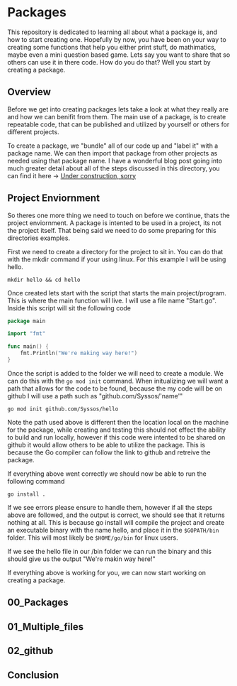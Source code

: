 # Packages

This repository is dedicated to learning all about what a package is, and how to start creating one. Hopefully by now, you have been on your way to creating some functions that help you either print stuff, do mathimatics, maybe even a mini question based game. Lets say you want to share that so others can use it in there code. How do you do that? Well you start by creating a package.

## Overview

Before we get into creating packages lets take a look at what they really are and how we can benifit from them. The main use of a package, is to create repeatable code, that can be published and utilized by yourself or others for different projects.

To create a package, we "bundle" all of our code up and "label it" with a package name. We can then import that package from other projects as needed using that package name. I have a wonderful blog post going into much greater detail about all of the steps discussed in this directory, you can find it here -> [Under construction, sorry](#overview)

## Project Enviornment

So theres one more thing we need to touch on before we continue, thats the project enviornment. A package is intented to be used in a project, its not the project itself. That being said we need to do some preparing for this directories examples.

First we need to create a directory for the project to sit in. You can do that with the mkdir command if your using linux. For this example I will be using hello.

```
mkdir hello && cd hello
```

Once created lets start with the script that starts the main project/program. This is where the main function will live. I will use a file name "Start.go". Inside this script will sit the following code
```go
package main

import "fmt"

func main() {
	fmt.Println("We're making way here!")
}
```

Once the script is added to the folder we will need to create a module. We can do this with the ``` go mod init ``` command. When initualizing we will want a path that allows for the code to be found, because the my code will be on github I will use a path such as "github.com/Syssos/'name'"

```
go mod init github.com/Syssos/hello
```

Note the path used above is different then the location local on the machine for the package, while creating and testing this should not effect the ability to build and run locally, however if this code were intented to be shared on github it would allow others to be able to utilize the package. This is because the Go compiler can follow the link to github and retreive the package.

If everything above went correctly we should now be able to run the following command

```
go install .
```
If we see errors please ensure to handle them, however if all the steps above are followed, and the output is correct, we should see that it returns nothing at all. This is because go install will compile the project and create an executable binary with the name hello, and place it in the ``` $GOPATH/bin ``` folder. This will most likely be ``` $HOME/go/bin ``` for linux users.

If we see the hello file in our /bin folder we can run the binary and this should give us the output "We're makin way here!"

If everything above is working for you, we can now start working on creating a package.

## 00_Packages
<!-- Cover creating package -->

## 01_Multiple_files
<!-- Cover how multiple files work within a package -->

## 02_github
<!-- Quick cover on creating repo, then how to add it in a way others can impliment within seconds -->

## Conclusion